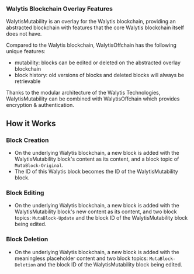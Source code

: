 ### Walytis Blockchain Overlay Features

WalytisMutability is an overlay for the Walytis blockchain, providing an abstracted blockchain with features that the core Walytis blockchain itself does not have.

Compared to the Walytis blockchain, WalytisOffchain has the following unique features:
- mutability: blocks can be edited or deleted on the abstracted overlay blockchain
- block history: old versions of blocks and deleted blocks will always be retrievable

Thanks to the modular architecture of the Walytis Technologies, WalytisMutability can be combined with WalytisOffchain which provides encryption & authentication.


## How it Works
### Block Creation

- On the underlying Walytis blockchain, a new block is added with the WalytisMutability block's content as its content, and a block topic of `MutaBlock-Original`.
- The ID of this Walytis block becomes the ID of the WalytisMutability block.

### Block Editing

- On the underlying Walytis blockchain, a new block is added with the WalytisMutability block's new content as its content, and two block topics: `MutaBlock-Update` and the block ID of the WalytisMutability block being edited. 

### Block Deletion

- On the underlying Walytis blockchain, a new block is added with the meaningless placeholder content and two block topics: `MutaBlock-Deletion` and the block ID of the WalytisMutability block being edited.